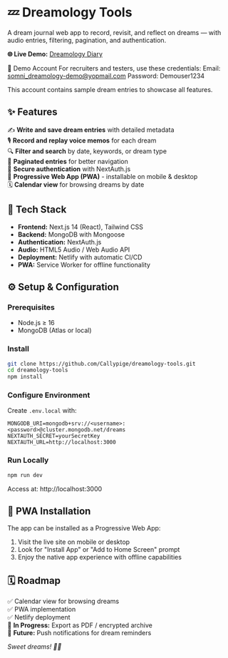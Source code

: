 # 💤 Dreamology Tools

A dream journal web app to record, revisit, and reflect on dreams — with audio entries, filtering, pagination, and authentication.

**🌐 Live Demo:** [Dreamology Diary](https://dreamologydiary.netlify.app)

🔑 Demo Account
For recruiters and testers, use these credentials:
Email: somni_dreamology-demo@yopmail.com
Password: Demouser1234

This account contains sample dream entries to showcase all features.

## ✨ Features

✍️ **Write and save dream entries** with detailed metadata  
🎙️ **Record and replay voice memos** for each dream  
🔍 **Filter and search** by date, keywords, or dream type  
📄 **Paginated entries** for better navigation  
🔐 **Secure authentication** with NextAuth.js  
📱 **Progressive Web App (PWA)** - installable on mobile & desktop  
🗓️ **Calendar view** for browsing dreams by date  

## 🧰 Tech Stack
- **Frontend:** Next.js 14 (React), Tailwind CSS
- **Backend:** MongoDB with Mongoose
- **Authentication:** NextAuth.js  
- **Audio:** HTML5 Audio / Web Audio API
- **Deployment:** Netlify with automatic CI/CD
- **PWA:** Service Worker for offline functionality

## ⚙️ Setup & Configuration

### Prerequisites
- Node.js ≥ 16
- MongoDB (Atlas or local)

### Install
```bash
git clone https://github.com/Callypige/dreamology-tools.git
cd dreamology-tools
npm install
```

### Configure Environment
Create `.env.local` with:
```env
MONGODB_URI=mongodb+srv://<username>:<password>@cluster.mongodb.net/dreams
NEXTAUTH_SECRET=yourSecretKey
NEXTAUTH_URL=http://localhost:3000
```

### Run Locally
```bash
npm run dev
```
Access at: http://localhost:3000

## 📱 PWA Installation

The app can be installed as a Progressive Web App:
1. Visit the live site on mobile or desktop
2. Look for "Install App" or "Add to Home Screen" prompt
3. Enjoy the native app experience with offline capabilities

## 🗓️ Roadmap

✅ Calendar view for browsing dreams  
✅ PWA implementation  
✅ Netlify deployment  
🔄 **In Progress:** Export as PDF / encrypted archive  
🔔 **Future:** Push notifications for dream reminders



*Sweet dreams! 🌙✨*
